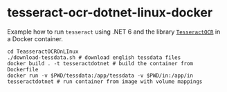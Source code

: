 # tesseract-ocr-dotnet-linux-docker

Example how to run `tesseract` using .NET 6 and the library [`TesseractOCR`](https://github.com/Sicos1977/TesseractOCR) in a Docker container.

```shell
cd TeasseractOCROnLInux
./download-tessdata.sh # download english tessdata files
docker build . -t tesseractdotnet # build the container from Dockerfile
docker run -v $PWD/tessdata:/app/tessdata -v $PWD/in:/app/in tesseractdotnet # run container from image with volume mappings
```
